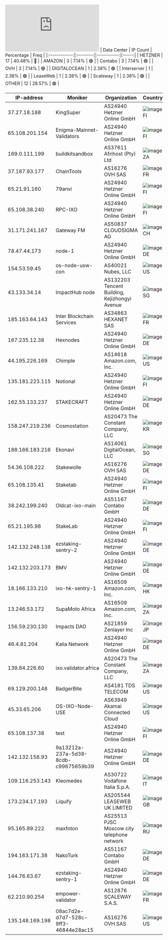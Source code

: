 ![Diagramm](https://github.com/obajay/StateSync-snapshots/blob/main/Projects/Ixo/1/README.md)
| Data Center | IP Count | Percentage | Freq |
|:------------:|:--------:|:-----------:|:-----:|
| HETZNER | 17 | 40.48% | 🔴 |
| AMAZON | 3 | 7.14% | 🟢 |
| Contabo | 3 | 7.14% | 🟢 |
| OVH | 3 | 7.14% | 🟢 |
| DIGITALOCEAN | 1 | 2.38% | 🟢 |
| Interserver | 1 | 2.38% | 🟢 |
| LeaseWeb | 1 | 2.38% | 🟢 |
| Scaleway | 1 | 2.38% | 🟢 |
| OTHER | 12 | 28.57% | 🟢 |

<!-- START_TABLE -->
| IP-address | Moniker | Organization | Country | City |
|-------------|---------|---------------|---------|------|
| 37.27.18.188 | KingSuper | AS24940 Hetzner Online GmbH | ![image](https://raw.githubusercontent.com/obajay/FlagKit/master/Assets/SVG/FI.svg) FI | Helsinki |
| 65.108.201.154 | Enigma-Mainnet-Validators | AS24940 Hetzner Online GmbH | ![image](https://raw.githubusercontent.com/obajay/FlagKit/master/Assets/SVG/FI.svg) FI | Helsinki |
| 169.0.111.199 | buildkitsandbox | AS37611 Afrihost (Pty) Ltd | ![image](https://raw.githubusercontent.com/obajay/FlagKit/master/Assets/SVG/ZA.svg) ZA | Cape Town |
| 37.187.93.177 | ChainTools | AS16276 OVH SAS | ![image](https://raw.githubusercontent.com/obajay/FlagKit/master/Assets/SVG/FR.svg) FR | Gravelines |
| 65.21.91.160 | 79anvi | AS24940 Hetzner Online GmbH | ![image](https://raw.githubusercontent.com/obajay/FlagKit/master/Assets/SVG/FI.svg) FI | Tuusula |
| 65.108.38.240 | RPC-IXO | AS24940 Hetzner Online GmbH | ![image](https://raw.githubusercontent.com/obajay/FlagKit/master/Assets/SVG/FI.svg) FI | Helsinki |
| 31.171.241.167 | Gateway FM | AS50837 CLOUDSIGMA AG | ![image](https://raw.githubusercontent.com/obajay/FlagKit/master/Assets/SVG/CH.svg) CH | Zug |
| 78.47.44.173 | node-1 | AS24940 Hetzner Online GmbH | ![image](https://raw.githubusercontent.com/madebybowtie/FlagKit/master/Assets/SVG/DE.svg) DE | Nürnberg |
| 154.53.59.45 | os-node-usw-con | AS40021 Nubes, LLC | ![image](https://raw.githubusercontent.com/obajay/FlagKit/master/Assets/SVG/US.svg) US | Seattle |
| 43.133.34.14 | ImpactHub node | AS132203 Tencent Building, Kejizhongyi Avenue | ![image](https://raw.githubusercontent.com/obajay/FlagKit/master/Assets/SVG/SG.svg) SG | Singapore |
| 185.163.64.143 | Inter Blockchain Services | AS34863 HEXANET SAS | ![image](https://raw.githubusercontent.com/obajay/FlagKit/master/Assets/SVG/FR.svg) FR | Reims |
| 167.235.12.38 | Hexnodes | AS24940 Hetzner Online GmbH | ![image](https://raw.githubusercontent.com/madebybowtie/FlagKit/master/Assets/SVG/DE.svg) DE | Falkenstein |
| 44.195.226.169 | Chimple | AS14618 Amazon.com, Inc. | ![image](https://raw.githubusercontent.com/obajay/FlagKit/master/Assets/SVG/US.svg) US | Ashburn |
| 135.181.223.115 | Notional | AS24940 Hetzner Online GmbH | ![image](https://raw.githubusercontent.com/obajay/FlagKit/master/Assets/SVG/FI.svg) FI | Tuusula |
| 162.55.133.237 | STAKECRAFT | AS24940 Hetzner Online GmbH | ![image](https://raw.githubusercontent.com/madebybowtie/FlagKit/master/Assets/SVG/DE.svg) DE | Falkenstein |
| 158.247.219.236 | Cosmostation | AS20473 The Constant Company, LLC | ![image](https://raw.githubusercontent.com/obajay/FlagKit/master/Assets/SVG/KR.svg) KR | Paripark |
| 188.166.183.216 | Ekonavi | AS14061 DigitalOcean, LLC | ![image](https://raw.githubusercontent.com/obajay/FlagKit/master/Assets/SVG/SG.svg) SG | Singapore |
| 54.36.108.222 | Stakewolle | AS16276 OVH SAS | ![image](https://raw.githubusercontent.com/madebybowtie/FlagKit/master/Assets/SVG/DE.svg) DE | Frankfurt am Main |
| 65.108.135.41 | Staketab | AS24940 Hetzner Online GmbH | ![image](https://raw.githubusercontent.com/obajay/FlagKit/master/Assets/SVG/FI.svg) FI | Helsinki |
| 38.242.199.240 | Oldcat-ixo-main | AS51167 Contabo GmbH | ![image](https://raw.githubusercontent.com/madebybowtie/FlagKit/master/Assets/SVG/DE.svg) DE | Düsseldorf |
| 65.21.195.98 | StakeLab | AS24940 Hetzner Online GmbH | ![image](https://raw.githubusercontent.com/obajay/FlagKit/master/Assets/SVG/FI.svg) FI | Tuusula |
| 142.132.248.138 | ezstaking-sentry-2 | AS24940 Hetzner Online GmbH | ![image](https://raw.githubusercontent.com/madebybowtie/FlagKit/master/Assets/SVG/DE.svg) DE | Falkenstein |
| 142.132.203.173 | BMV | AS24940 Hetzner Online GmbH | ![image](https://raw.githubusercontent.com/madebybowtie/FlagKit/master/Assets/SVG/DE.svg) DE | Falkenstein |
| 18.166.133.210 | ixo-hk-sentry-1 | AS16509 Amazon.com, Inc. | ![image](https://raw.githubusercontent.com/obajay/FlagKit/master/Assets/SVG/HK.svg) HK | Hong Kong |
| 13.246.53.172 | SupaMoto Africa | AS16509 Amazon.com, Inc. | ![image](https://raw.githubusercontent.com/obajay/FlagKit/master/Assets/SVG/ZA.svg) ZA | Cape Town |
| 156.59.230.130 | Impacts DAO | AS21859 Zenlayer Inc | ![image](https://raw.githubusercontent.com/obajay/FlagKit/master/Assets/SVG/JP.svg) JP | Tokyo |
| 46.4.81.204 | Kalia Network | AS24940 Hetzner Online GmbH | ![image](https://raw.githubusercontent.com/madebybowtie/FlagKit/master/Assets/SVG/DE.svg) DE | Falkenstein |
| 139.84.226.60 | ixo.validator.africa | AS20473 The Constant Company, LLC | ![image](https://raw.githubusercontent.com/obajay/FlagKit/master/Assets/SVG/ZA.svg) ZA | Benoni |
| 69.129.200.148 | BadgerBite | AS4181 TDS TELECOM | ![image](https://raw.githubusercontent.com/obajay/FlagKit/master/Assets/SVG/US.svg) US | Madison |
| 45.33.65.206 | OS-IXO-Node-USE | AS63949 Akamai Connected Cloud | ![image](https://raw.githubusercontent.com/obajay/FlagKit/master/Assets/SVG/US.svg) US | Morris Plains |
| 65.108.137.38 | test | AS24940 Hetzner Online GmbH | ![image](https://raw.githubusercontent.com/obajay/FlagKit/master/Assets/SVG/FI.svg) FI | Helsinki |
| 142.132.158.93 | 9a13212a-237a-5d38-8cdb-c99675659b39 | AS24940 Hetzner Online GmbH | ![image](https://raw.githubusercontent.com/madebybowtie/FlagKit/master/Assets/SVG/DE.svg) DE | Falkenstein |
| 109.116.253.143 | Kleomedes | AS30722 Vodafone Italia S.p.A. | ![image](https://raw.githubusercontent.com/obajay/FlagKit/master/Assets/SVG/IT.svg) IT | Naples |
| 173.234.17.193 | Liquify | AS205544 LEASEWEB UK LIMITED | ![image](https://raw.githubusercontent.com/obajay/FlagKit/master/Assets/SVG/GB.svg) GB | Hemel Hempstead |
| 95.165.89.222 | maxfoton | AS25513 PJSC Moscow city telephone network | ![image](https://raw.githubusercontent.com/obajay/FlagKit/master/Assets/SVG/RU.svg) RU | Moscow |
| 194.163.171.38 | NakoTurk | AS51167 Contabo GmbH | ![image](https://raw.githubusercontent.com/madebybowtie/FlagKit/master/Assets/SVG/DE.svg) DE | Düsseldorf |
| 144.76.63.67 | ezstaking-sentry-1 | AS24940 Hetzner Online GmbH | ![image](https://raw.githubusercontent.com/madebybowtie/FlagKit/master/Assets/SVG/DE.svg) DE | Falkenstein |
| 62.210.90.254 | empower-validator | AS12876 SCALEWAY S.A.S. | ![image](https://raw.githubusercontent.com/obajay/FlagKit/master/Assets/SVG/FR.svg) FR | Paris |
| 135.148.169.198 | 08ac7d2e-d7d7-528c-9ff3-46844e28ac15 | AS16276 OVH SAS | ![image](https://raw.githubusercontent.com/obajay/FlagKit/master/Assets/SVG/US.svg) US | Ashburn |

<!-- END_TABLE -->